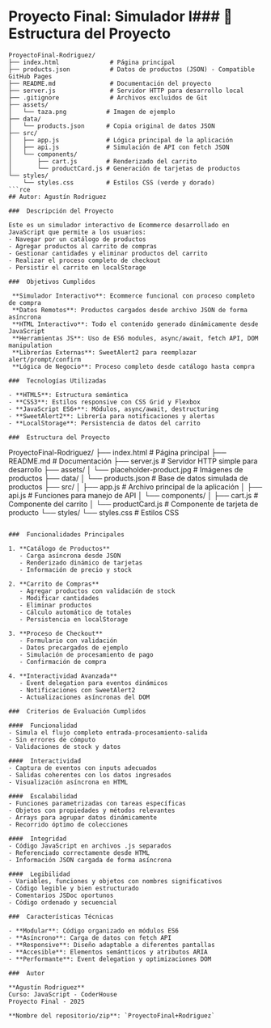 # Proyecto Final: Simulador I### 📁 Estructura del Proyecto

```
ProyectoFinal-Rodriguez/
├── index.html              # Página principal
├── products.json           # Datos de productos (JSON) - Compatible GitHub Pages
├── README.md               # Documentación del proyecto
├── server.js               # Servidor HTTP para desarrollo local
├── .gitignore              # Archivos excluidos de Git
├── assets/
│   └── taza.png           # Imagen de ejemplo
├── data/
│   └── products.json      # Copia original de datos JSON
├── src/
│   ├── app.js             # Lógica principal de la aplicación
│   ├── api.js             # Simulación de API con fetch JSON
│   └── components/
│       ├── cart.js        # Renderizado del carrito
│       └── productCard.js # Generación de tarjetas de productos
└── styles/
    └── styles.css         # Estilos CSS (verde y dorado)
```rce
## Autor: Agustín Rodriguez

###  Descripción del Proyecto

Este es un simulador interactivo de Ecommerce desarrollado en JavaScript que permite a los usuarios:
- Navegar por un catálogo de productos
- Agregar productos al carrito de compras
- Gestionar cantidades y eliminar productos del carrito
- Realizar el proceso completo de checkout
- Persistir el carrito en localStorage

###  Objetivos Cumplidos

 **Simulador Interactivo**: Ecommerce funcional con proceso completo de compra
 **Datos Remotos**: Productos cargados desde archivo JSON de forma asíncrona
 **HTML Interactivo**: Todo el contenido generado dinámicamente desde JavaScript
 **Herramientas JS**: Uso de ES6 modules, async/await, fetch API, DOM manipulation
 **Librerías Externas**: SweetAlert2 para reemplazar alert/prompt/confirm
 **Lógica de Negocio**: Proceso completo desde catálogo hasta compra

###  Tecnologías Utilizadas

- **HTML5**: Estructura semántica
- **CSS3**: Estilos responsive con CSS Grid y Flexbox
- **JavaScript ES6+**: Módulos, async/await, destructuring
- **SweetAlert2**: Librería para notificaciones y alertas
- **LocalStorage**: Persistencia de datos del carrito

###  Estructura del Proyecto

```
ProyectoFinal-Rodriguez/
├── index.html              # Página principal
├── README.md               # Documentación
├── server.js               # Servidor HTTP simple para desarrollo
├── assets/
│   └── placeholder-product.jpg  # Imágenes de productos
├── data/
│   └── products.json       # Base de datos simulada de productos
├── src/
│   ├── app.js              # Archivo principal de la aplicación
│   ├── api.js              # Funciones para manejo de API
│   └── components/
│       ├── cart.js         # Componente del carrito
│       └── productCard.js  # Componente de tarjeta de producto
└── styles/
    └── styles.css          # Estilos CSS
```

###  Funcionalidades Principales

1. **Catálogo de Productos**
   - Carga asíncrona desde JSON
   - Renderizado dinámico de tarjetas
   - Información de precio y stock

2. **Carrito de Compras**
   - Agregar productos con validación de stock
   - Modificar cantidades
   - Eliminar productos
   - Cálculo automático de totales
   - Persistencia en localStorage

3. **Proceso de Checkout**
   - Formulario con validación
   - Datos precargados de ejemplo
   - Simulación de procesamiento de pago
   - Confirmación de compra

4. **Interactividad Avanzada**
   - Event delegation para eventos dinámicos
   - Notificaciones con SweetAlert2
   - Actualizaciones asíncronas del DOM

###  Criterios de Evaluación Cumplidos

####  Funcionalidad
- Simula el flujo completo entrada-procesamiento-salida
- Sin errores de cómputo
- Validaciones de stock y datos

####  Interactividad
- Captura de eventos con inputs adecuados
- Salidas coherentes con los datos ingresados
- Visualización asíncrona en HTML

####  Escalabilidad
- Funciones parametrizadas con tareas específicas
- Objetos con propiedades y métodos relevantes
- Arrays para agrupar datos dinámicamente
- Recorrido óptimo de colecciones

####  Integridad
- Código JavaScript en archivos .js separados
- Referenciado correctamente desde HTML
- Información JSON cargada de forma asíncrona

####  Legibilidad
- Variables, funciones y objetos con nombres significativos
- Código legible y bien estructurado
- Comentarios JSDoc oportunos
- Código ordenado y secuencial

###  Características Técnicas

- **Modular**: Código organizado en módulos ES6
- **Asíncrono**: Carga de datos con fetch API
- **Responsive**: Diseño adaptable a diferentes pantallas
- **Accesible**: Elementos semántticos y atributos ARIA
- **Performante**: Event delegation y optimizaciones DOM

###  Autor

**Agustín Rodriguez**  
Curso: JavaScript - CoderHouse  
Proyecto Final - 2025

**Nombre del repositorio/zip**: `ProyectoFinal+Rodriguez`

